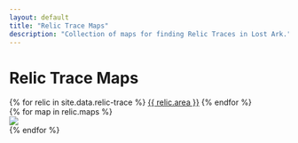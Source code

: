 ```yaml
---
layout: default
title: "Relic Trace Maps"
description: "Collection of maps for finding Relic Traces in Lost Ark."
---
```


<h1>Relic Trace Maps</h1>

<div class="nav flex-column nav-pills" id="v-pills-tab" role="tablist" aria-orientation="vertical">
  {% for relic in site.data.relic-trace %}
  <a class="nav-link {% if relic.area == 'Arthetine' %}active{% endif %}" id="v-pills-home-tab" data-toggle="pill" href="#v-pills-home" role="tab">{{ relic.area }}</a>
  {% endfor %}
</div>
<div class="tab-content" id="v-pills-tabContent">
  {% for map in relic.maps %}
  <div class="tab-pane fade {% if relic.area == 'Arthetine' %}show active{% endif %}" id="v-pills-home" role="tabpanel" aria-labelledby="v-pills-home-tab">
    <img src="/assets/img/relic-trace/{{ relic.area }} - {{ map.name}}.png">
  </div>
  {% endfor %}
</div>
